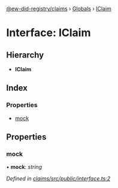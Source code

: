 [@ew-did-registry/claims](../README.md) › [Globals](../globals.md) › [IClaim](iclaim.md)

# Interface: IClaim

## Hierarchy

* **IClaim**

## Index

### Properties

* [mock](iclaim.md#mock)

## Properties

###  mock

• **mock**: *string*

*Defined in [claims/src/public/interface.ts:2](https://github.com/energywebfoundation/ew-did-registry/blob/9712f46/packages/claims/src/public/interface.ts#L2)*
